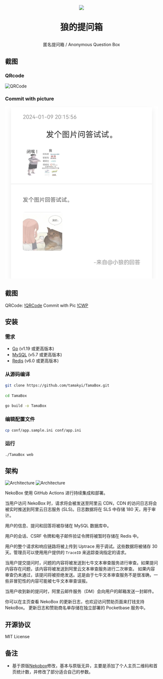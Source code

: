 <h1 align="center">
<img src="https://nekobox-public.oss-cn-hangzhou.aliyuncs.com/images/Neko.png" width=100px/>

狼的提问箱
</h1>

<p align="center">
匿名提问箱 / Anonymous Question Box

## 截图

### QRcode
![QRCode](./dev/qrcode.png#gh-light-mode-only)

### Commit with picture
![CWP](./dev/commitwithpic.png#gh-light-mode-only)

## 截图
QRCode:
[!QRCode](./dev/qrimg.jpg#gh-light-mode-only)
Commit with Pic
[!CWP](./dev/commitwithpic.jpg)
## 安装

### 需求

* [Go](https://golang.org/dl/) (v1.19 或更高版本)
* [MySQL](https://www.mysql.com/downloads/) (v5.7 或更高版本)
* [Redis](https://redis.io/download/) (v6.0 或更高版本)

### 从源码编译

```bash
git clone https://github.com/tamakyi/TamaBox.git

cd TamaBox

go build -o TamaBox
```

### 编辑配置文件

```bash
cp conf/app.sample.ini conf/app.ini
```

### 运行

```bash
./TamaBox web
```

## 架构

![Architecture](./dev/nekobox-arch-light.png#gh-light-mode-only)
![Architecture](./dev/nekobox-arch-dark.png#gh-dark-mode-only)

NekoBox 使用 GitHub Actions 进行持续集成和部署。

当用户访问 NekoBox 时，请求将会被发送至阿里云 CDN，CDN 的访问日志将会被实时推送到阿里云日志服务
(SLS)。日志数据将在 SLS 中存储 180 天，用于审计。

用户的信息、提问和回答将被存储在 MySQL 数据库中。

用户的会话、CSRF 令牌和电子邮件验证令牌将被暂时存储在 Redis 中。

用户的整个请求和响应链路将被上传到 Uptrace 用于调试。这些数据将被储存 30 天。管理员可以使用用户提供的 `TraceID`
来追踪查询指定的请求。

当用户提交提问时，问题的内容将被发送到七牛文本审查服务进行审查。如果提问内容存在问题，该内容将被发送到阿里云文本审查服务进行二次审查。
如果内容审查仍未通过，该提问将被拒绝发送。这是由于七牛文本审查服务不是很准确，一些非冒犯性的内容可能被七牛文本审查误报。

当用户收到新的提问时，阿里云邮件服务（DM）会向用户的邮箱发送一封邮件。

你可以在主页查看 NekoBox 的更新日志，也欢迎访问赞助页面来打钱支持 NekoBox。 更新日志和赞助商名单存储在独立部署的
Pocketbase 服务中。

## 开源协议

MIT License

## 备注

* 基于原版[Nekobox](https://github.com/NekoWheel/NekoBox)修改，基本与原版无异，主要是添加了个人主页二维码和首页统计数，并修改了部分适合自己的参数。